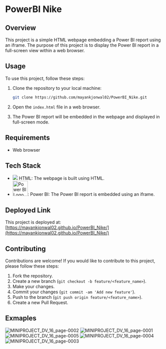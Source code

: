 # PowerBI Nike

## Overview

This project is a simple HTML webpage embedding a Power BI report using an iframe. The purpose of this project is to display the Power BI report in a full-screen view within a web browser.

## Usage

To use this project, follow these steps:

1. Clone the repository to your local machine:

    ```bash
    git clone https://github.com/mayankjonwal02/PowerBI_Nike.git
    ```

2. Open the `index.html` file in a web browser.

3. The Power BI report will be embedded in the webpage and displayed in full-screen mode.

## Requirements

- Web browser

## Tech Stack

- <img src="https://img.icons8.com/color/48/000000/html-5.png"/> HTML: The webpage is built using HTML.
- <img src="https://powerapps.microsoft.com/images/application-logos/svg/powerbi.svg" alt="Power BI Logo" style="width: 48px; height: 48px;">: Power BI: The Power BI report is embedded using an iframe.

## Deployed Link

This project is deployed at: [https://mayankjonwal02.github.io/PowerBI_Nike/](https://mayankjonwal02.github.io/PowerBI_Nike/)

## Contributing

Contributions are welcome! If you would like to contribute to this project, please follow these steps:

1. Fork the repository.
2. Create a new branch (`git checkout -b feature/<feature_name>`).
3. Make your changes.
4. Commit your changes (`git commit -am 'Add new feature'`).
5. Push to the branch (`git push origin feature/<feature_name>`).
6. Create a new Pull Request.

## Exmaples






![MINIPROJECT_DV_16_page-0002](https://github.com/mayankjonwal02/PowerBI_Nike/assets/151626580/b19b2452-3e9b-4295-ac8c-c7ac8022949b)
![MINIPROJECT_DV_16_page-0001](https://github.com/mayankjonwal02/PowerBI_Nike/assets/151626580/014d941e-fa97-4c6e-9fae-3c9bafb9e84d)
![MINIPROJECT_DV_16_page-0005](https://github.com/mayankjonwal02/PowerBI_Nike/assets/151626580/87acc7e5-226c-49fb-ade6-89d2cc5e5735)
![MINIPROJECT_DV_16_page-0004](https://github.com/mayankjonwal02/PowerBI_Nike/assets/151626580/bddd696a-dee6-4133-822a-36d64997376c)
![MINIPROJECT_DV_16_page-0003](https://github.com/mayankjonwal02/PowerBI_Nike/assets/151626580/5c666ee8-be29-4890-afea-62e76be624c8)
